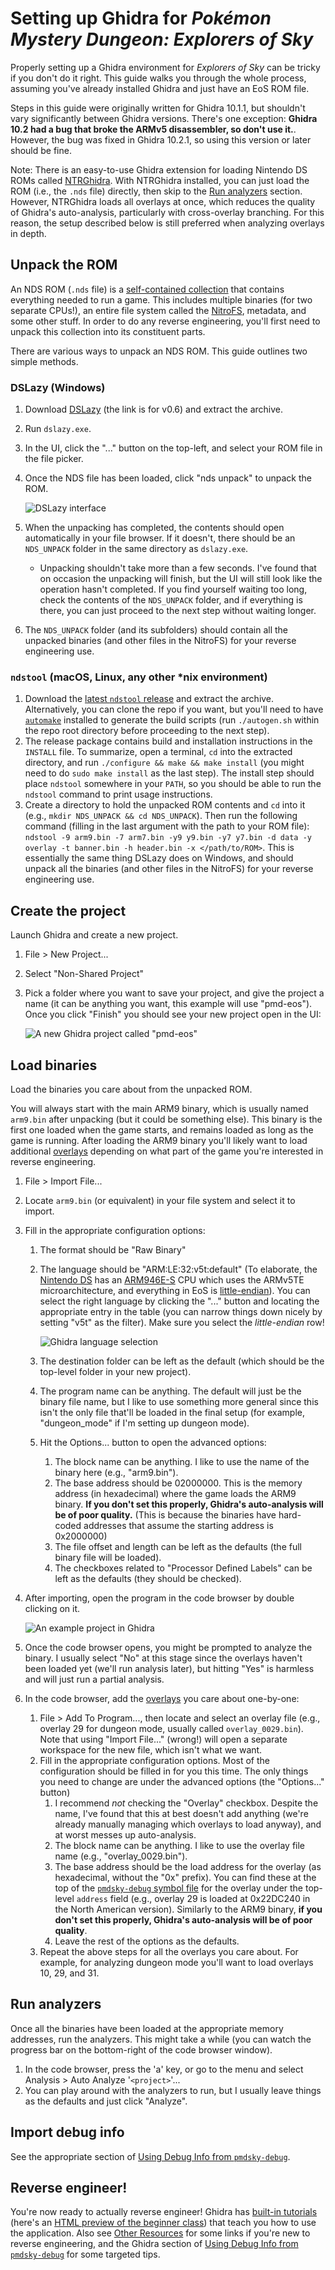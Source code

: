 # Setting up Ghidra for _Pokémon Mystery Dungeon: Explorers of Sky_
Properly setting up a Ghidra environment for _Explorers of Sky_ can be tricky if you don't do it right. This guide walks you through the whole process, assuming you've already installed Ghidra and just have an EoS ROM file.

Steps in this guide were originally written for Ghidra 10.1.1, but shouldn't vary significantly between Ghidra versions. There's one exception: **Ghidra 10.2 had a bug that broke the ARMv5 disassembler, so don't use it.**. However, the bug was fixed in Ghidra 10.2.1, so using this version or later should be fine.

Note: There is an easy-to-use Ghidra extension for loading Nintendo DS ROMs called [NTRGhidra](https://github.com/pedro-javierf/NTRGhidra). With NTRGhidra installed, you can just load the ROM (i.e., the `.nds` file) directly, then skip to the [Run analyzers](#run-analyzers) section. However, NTRGhidra loads all overlays at once, which reduces the quality of Ghidra's auto-analysis, particularly with cross-overlay branching. For this reason, the setup described below is still preferred when analyzing overlays in depth.

## Unpack the ROM
An NDS ROM (`.nds` file) is a [self-contained collection](https://problemkaputt.de/gbatek.htm#dscartridgeheader) that contains everything needed to run a game. This includes multiple binaries (for two separate CPUs!), an entire file system called the [NitroFS](https://problemkaputt.de/gbatek.htm#dscartridgenitroromandnitroarcfilesystems), metadata, and some other stuff. In order to do any reverse engineering, you'll first need to unpack this collection into its constituent parts.

There are various ways to unpack an NDS ROM. This guide outlines two simple methods.

### DSLazy (Windows)
1. Download [DSLazy](https://projectpokemon.org/home/files/file/2118-dslazy/) (the link is for v0.6) and extract the archive.
2. Run `dslazy.exe`.
3. In the UI, click the "..." button on the top-left, and select your ROM file in the file picker.
4. Once the NDS file has been loaded, click "nds unpack" to unpack the ROM.

   ![DSLazy interface](images/dslazy.png)

5. When the unpacking has completed, the contents should open automatically in your file browser. If it doesn't, there should be an `NDS_UNPACK` folder in the same directory as `dslazy.exe`.
    - Unpacking shouldn't take more than a few seconds. I've found that on occasion the unpacking will finish, but the UI will still look like the operation hasn't completed. If you find yourself waiting too long, check the contents of the `NDS_UNPACK` folder, and if everything is there, you can just proceed to the next step without waiting longer.
6. The `NDS_UNPACK` folder (and its subfolders) should contain all the unpacked binaries (and other files in the NitroFS) for your reverse engineering use.

### `ndstool` (macOS, Linux, any other *nix environment)
1. Download the [latest `ndstool` release](https://github.com/devkitPro/ndstool/releases/latest) and extract the archive. Alternatively, you can clone the repo if you want, but you'll need to have [`automake`](https://www.gnu.org/software/automake/) installed to generate the build scripts (run `./autogen.sh` within the repo root directory before proceeding to the next step).
2. The release package contains build and installation instructions in the `INSTALL` file. To summarize, open a terminal, `cd` into the extracted directory, and run `./configure && make && make install` (you might need to do `sudo make install` as the last step). The install step should place `ndstool` somewhere in your `PATH`, so you should be able to run the `ndstool` command to print usage instructions.
3. Create a directory to hold the unpacked ROM contents and `cd` into it (e.g., `mkdir NDS_UNPACK && cd NDS_UNPACK`). Then run the following command (filling in the last argument with the path to your ROM file): `ndstool -9 arm9.bin -7 arm7.bin -y9 y9.bin -y7 y7.bin -d data -y overlay -t banner.bin -h header.bin -x </path/to/ROM>`. This is essentially the same thing DSLazy does on Windows, and should unpack all the binaries (and other files in the NitroFS) for your reverse engineering use.

## Create the project
Launch Ghidra and create a new project.

1. File > New Project...
2. Select "Non-Shared Project"
3. Pick a folder where you want to save your project, and give the project a name (it can be anything you want, this example will use "pmd-eos"). Once you click "Finish" you should see your new project open in the UI:

   ![A new Ghidra project called "pmd-eos"](images/ghidra-new-project.png)

## Load binaries
Load the binaries you care about from the unpacked ROM.

You will always start with the main ARM9 binary, which is usually named `arm9.bin` after unpacking (but it could be something else). This binary is the first one loaded when the game starts, and remains loaded as long as the game is running. After loading the ARM9 binary you'll likely want to load additional [overlays](overlays.md) depending on what part of the game you're interested in reverse engineering.

1. File > Import File...
2. Locate `arm9.bin` (or equivalent) in your file system and select it to import.
3. Fill in the appropriate configuration options:
    1. The format should be "Raw Binary"
    2. The language should be "ARM:LE:32:v5t:default" (To elaborate, the [Nintendo DS](https://en.wikipedia.org/wiki/Nintendo_DS) has an [ARM946E-S](https://en.wikipedia.org/wiki/ARM9#ARM9E-S_and_ARM9EJ-S) CPU which uses the ARMv5TE microarchitecture, and everything in EoS is [little-endian](https://en.wikipedia.org/wiki/Endianness)). You can select the right language by clicking the "..." button and locating the appropriate entry in the table (you can narrow things down nicely by setting "v5t" as the filter). Make sure you select the _little-endian_ row!

       ![Ghidra language selection](images/ghidra-language.png)

    3. The destination folder can be left as the default (which should be the top-level folder in your new project).
    4. The program name can be anything. The default will just be the binary file name, but I like to use something more general since this isn't the only file that'll be loaded in the final setup (for example, "dungeon_mode" if I'm setting up dungeon mode).
    5. Hit the Options... button to open the advanced options:
        1. The block name can be anything. I like to use the name of the binary here (e.g., "arm9.bin").
        2. The base address should be 02000000. This is the memory address (in hexadecimal) where the game loads the ARM9 binary. **If you don't set this properly, Ghidra's auto-analysis will be of poor quality.** (This is because the binaries have hard-coded addresses that assume the starting address is 0x2000000)
        3. The file offset and length can be left as the defaults (the full binary file will be loaded).
        4. The checkboxes related to "Processor Defined Labels" can be left as the defaults (they should be checked).
4. After importing, open the program in the code browser by double clicking on it.

   ![An example project in Ghidra](images/ghidra-project-selection.png)

5. Once the code browser opens, you might be prompted to analyze the binary. I usually select "No" at this stage since the overlays haven't been loaded yet (we'll run analysis later), but hitting "Yes" is harmless and will just run a partial analysis.
6. In the code browser, add the [overlays](overlays.md) you care about one-by-one:
    1. File > Add To Program..., then locate and select an overlay file (e.g., overlay 29 for dungeon mode, usually called `overlay_0029.bin`). Note that using "Import File..." (wrong!) will open a separate workspace for the new file, which isn't what we want.
    2. Fill in the appropriate configuration options. Most of the configuration should be filled in for you this time. The only things you need to change are under the advanced options (the "Options..." button)
        1. I recommend _not_ checking the "Overlay" checkbox. Despite the name, I've found that this at best doesn't add anything (we're already manually managing which overlays to load anyway), and at worst messes up auto-analysis.
        2. The block name can be anything. I like to use the overlay file name (e.g., "overlay_0029.bin").
        3. The base address should be the load address for the overlay (as hexadecimal, without the "0x" prefix). You can find these at the top of the [`pmdsky-debug` symbol file](../symbols) for the overlay under the top-level `address` field (e.g., overlay 29 is loaded at 0x22DC240 in the North American version). Similarly to the ARM9 binary, **if you don't set this properly, Ghidra's auto-analysis will be of poor quality**.
        4. Leave the rest of the options as the defaults.
    3. Repeat the above steps for all the overlays you care about. For example, for analyzing dungeon mode you'll want to load overlays 10, 29, and 31.

## Run analyzers
Once all the binaries have been loaded at the appropriate memory addresses, run the analyzers. This might take a while (you can watch the progress bar on the bottom-right of the code browser window).

1. In the code browser, press the 'a' key, or go to the menu and select Analysis > Auto Analyze '`<project>`'...
2. You can play around with the analyzers to run, but I usually leave things as the defaults and just click "Analyze".

## Import debug info
See the appropriate section of [Using Debug Info from `pmdsky-debug`](using-debug-info.md#ghidra).

## Reverse engineer!
You're now ready to actually reverse engineer! Ghidra has [built-in tutorials](https://github.com/NationalSecurityAgency/ghidra/tree/master/GhidraDocs/GhidraClass) (here's an [HTML preview of the beginner class](https://htmlpreview.github.io/?https://github.com/NationalSecurityAgency/ghidra/blob/stable/GhidraDocs/GhidraClass/Beginner/Introduction_to_Ghidra_Student_Guide.html)) that teach you how to use the application. Also see [Other Resources](resources.md) for some links if you're new to reverse engineering, and the Ghidra section of [Using Debug Info from `pmdsky-debug`](using-debug-info.md#ghidra) for some targeted tips.
